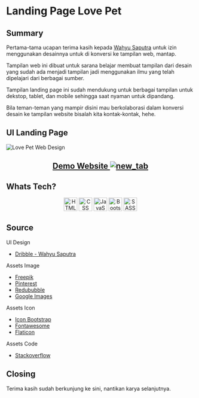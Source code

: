 # Landing Page Love Pet

## Summary
Pertama-tama ucapan terima kasih kepada [Wahyu Saputra](https://github.com/wa765) untuk izin menggunakan desainnya untuk di konversi ke tampilan web, mantap.

Tampilan web ini dibuat untuk sarana belajar membuat tampilan dari desain yang sudah ada menjadi tampilan jadi menggunakan ilmu yang telah dipelajari dari berbagai sumber. 

Tampilan landing page ini sudah mendukung untuk berbagai tampilan untuk dekstop, tablet, dan mobile sehingga saat nyaman untuk dipandang.

Bila teman-teman yang mampir disini mau berkolaborasi dalam konversi desain ke tampilan website bisalah kita kontak-kontak, hehe.

## UI Landing Page

![Love Pet Web Design](https://cdn.dribbble.com/users/6867673/screenshots/16757696/media/63d3f8af101950d6312c5f55ca1f44c9.png)

## <p align="center"> [Demo Website ![new_tab](https://img.icons8.com/cotton/18/000000/external-link--v1.png)](https://k-ardliyan.github.io/landing-page-love-pet/)

</p>

## Whats Tech?

<p align="center">
<a href="https://developer.mozilla.org/en-US/docs/Web/HTML" target="_blank">
<img src="https://cdn-icons-png.flaticon.com/512/174/174854.png" alt="HTML" height="36px"></a>
<a href="https://developer.mozilla.org/en-US/docs/Web/CSS" target="_blank">
<img src="https://cdn-icons-png.flaticon.com/512/732/732190.png" alt="CSS" height="36px"></a>
<a href="https://developer.mozilla.org/en-US/docs/Web/JavaScript" target="_blank">
<img src="https://cdn.icon-icons.com/icons2/2108/PNG/512/javascript_icon_130900.png" alt="JavaScript" height="36px"></a>
<a href="https://getbootstrap.com/" target="_blank">
<img src="https://getbootstrap.com/docs/5.1/assets/brand/bootstrap-logo.svg" alt="Bootstrap 5" height="36px"></a>
<a href="https://sass-lang.com/" target="_blank">
<img src="https://cdn-icons-png.flaticon.com/512/5968/5968358.png" alt="SASS" height="36px"></a>
</p>

## Source
UI Design
- [Dribble - Wahyu Saputra](https://dribbble.com/shots/16757696-Love-Pet-Web-Design)

Assets Image
- [Freepik](https://freepik.com)
- [Pinterest](https://pinterest.com)
- [Redububble](https://redbubble.com)
- [Google Images](https://images.google.com)

Assets Icon
- [Icon Bootstrap](https://icons.getbootstrap.com/)
- [Fontawesome](https://fontawesome.com/)
- [Flaticon](https://flaticon.com)

Assets Code
- [Stackoverflow](https://stackoverflow.com)

## Closing
Terima kasih sudah berkunjung ke sini, nantikan karya selanjutnya.